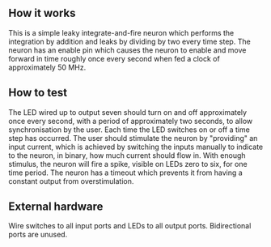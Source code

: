 <!---

This file is used to generate your project datasheet. Please fill in the information below and delete any unused
sections.

You can also include images in this folder and reference them in the markdown. Each image must be less than
512 kb in size, and the combined size of all images must be less than 1 MB.
-->

## How it works

This is a simple leaky integrate-and-fire neuron which performs the integration by addition and leaks by dividing by two every time step. The neuron has an enable pin which causes the neuron to enable and move forward in time roughly once every second when fed a clock of approximately 50 MHz.

## How to test

The LED wired up to output seven should turn on and off approximately once every second, with a period of approximately two seconds, to allow synchronisation by the user. Each time the LED switches on or off a time step has occurred. The user should stimulate the neuron by "providing" an input current, which is achieved by switching the inputs manually to indicate to the neuron, in binary, how much current should flow in. With enough stimulus, the neuron will fire a spike, visible on LEDs zero to six, for one time period. The neuron has a timeout which prevents it from having a constant output from overstimulation.

## External hardware

Wire switches to all input ports and LEDs to all output ports. Bidirectional ports are unused.
